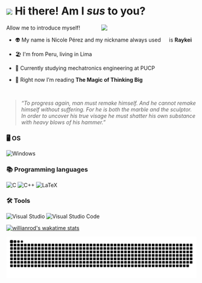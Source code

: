 <h1><img src="https://emojis.slackmojis.com/emojis/images/1605722420/11386/among_us_orange_dance.gif?1605722420" width="30"/> Hi there! Am I <i>sus</i> to you? </h1>
Allow me to introduce myself!
<img align="right" width="50%" src="https://github-readme-stats.vercel.app/api?username=raykei&theme=tokyonight&show_icons=true)](https://github.com/raykei/github-readme-stats"/>

- 👽 My name is Nicole Pérez and my nickname always used   is **Raykei**
- 🏖️ I'm from Peru, living in Lima

- 🤖 Currently studying mechatronics engineering at PUCP

- 🌱 Right now I’m reading **The Magic of Thinking Big**
<br />

> *“To progress again, man must remake himself. And he cannot remake himself without suffering. For he is both the marble and the sculptor. In order to uncover his true visage he must shatter his own substance with heavy blows of his hammer.”*


### 🖥️ OS
![Windows](https://img.shields.io/badge/Windows-0078D6?style=for-the-badge&logo=windows&logoColor=white)
### 📚 Programming languages
![C](https://img.shields.io/badge/c-100000?style=for-the-badge&logo=c%2B%2B&logoColor=white)
![C++](https://img.shields.io/badge/c++-%2300599C.svg?style=for-the-badge&logo=c%2B%2B&logoColor=white)
![LaTeX](http://img.shields.io/badge/-LaTeX-008080?style=for-the-badge&logo=latex&logoColor=ffffff)
### 🛠️ Tools
![Visual Studio](https://img.shields.io/badge/Visual%20Studio-5C2D91.svg?style=for-the-badge&logo=visual-studio&logoColor=white)
![Visual Studio Code](https://img.shields.io/badge/Visual%20Studio%20Code-0078d7.svg?style=for-the-badge&logo=visual-studio-code&logoColor=white)



[![willianrod's wakatime stats](https://github-readme-stats.vercel.app/api/wakatime?username=Raykei)](https://github.com/Raykei/github-readme-stats)

![Snake animation](https://github.com/Raykei/Raykei/blob/output/github-contribution-grid-snake.svg)
<!--
**Raykei/Raykei** is a ✨ _special_ ✨ repository because its `README.md` (this file) appears on your GitHub profile.

Here are some ideas to get you started:

- 🔭 I’m currently working on ...
- 🌱 I’m currently learning ...
- 👯 I’m looking to collaborate on ...
- 🤔 I’m looking for help with ...
- 💬 Ask me about ...
- 📫 How to reach me: ...
- 😄 Pronouns: ...
- ⚡ Fun fact: ...
-->
